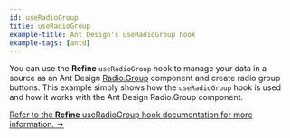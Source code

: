 ```yaml
---
id: useRadioGroup
title: useRadioGroup
example-title: Ant Design's useRadioGroup hook
example-tags: [antd]
---
```


You can use the **Refine** `useRadioGroup` hook to manage your data in a source as an Ant Design [Radio.Group](https://ant.design/components/radio/#components-radio-demo-radiogroup-with-name) component and create radio group buttons. This example simply shows how the `useRadioGroup` hook is used and how it works with the Ant Design Radio.Group component.

[Refer to the **Refine** useRadioGroup hook documentation for more information. →](/docs/ui-integrations/ant-design/hooks/use-radio-group)

<CodeSandboxExample path="field-antd-use-radio-group" />
